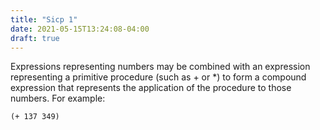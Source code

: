 ```yaml
---
title: "Sicp 1"
date: 2021-05-15T13:24:08-04:00
draft: true
---
```


Expressions representing numbers may be combined with an expression representing a primitive procedure (such as + or *) to form a compound expression that represents the application of the procedure to those numbers. For example:

```{lisp}
(+ 137 349)
    
```
